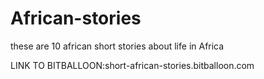 # African-stories


these are 10 african short stories about life in Africa


LINK TO BITBALLOON:short-african-stories.bitballoon.com


